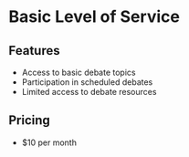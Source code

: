 # Basic Level of Service

## Features
- Access to basic debate topics
- Participation in scheduled debates
- Limited access to debate resources

## Pricing
- $10 per month
